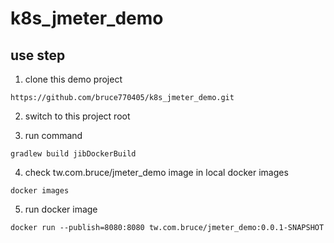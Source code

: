 # k8s_jmeter_demo

## use step 
1. clone this demo project
```
https://github.com/bruce770405/k8s_jmeter_demo.git
```

2. switch to this project root

3. run command
```
gradlew build jibDockerBuild
```

4. check tw.com.bruce/jmeter_demo image in local docker images
```
docker images
```

5. run docker image
```
docker run --publish=8080:8080 tw.com.bruce/jmeter_demo:0.0.1-SNAPSHOT
```
